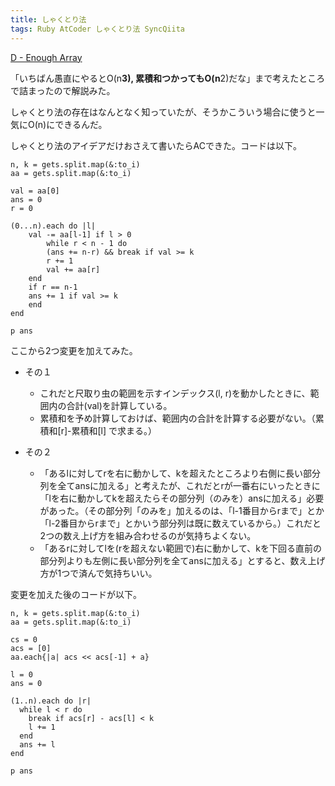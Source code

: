 ```yaml
---
title: しゃくとり法
tags: Ruby AtCoder しゃくとり法 SyncQiita
---
```

[D - Enough Array](https://atcoder.jp/contests/abc130/tasks/abc130_d)

「いちばん愚直にやるとO(n**3), 累積和つかってもO(n**2)だな」まで考えたところで詰まったので解説みた。

しゃくとり法の存在はなんとなく知っていたが、そうかこういう場合に使うと一気にO(n)にできるんだ。

しゃくとり法のアイデアだけおさえて書いたらACできた。コードは以下。

    
    
    n, k = gets.split.map(&:to_i)
    aa = gets.split.map(&:to_i)
     
    val = aa[0]
    ans = 0
    r = 0
     
    (0...n).each do |l|
        val -= aa[l-1] if l > 0
            while r < n - 1 do
            (ans += n-r) && break if val >= k
            r += 1
            val += aa[r]
        end
        if r == n-1
        ans += 1 if val >= k
        end
    end
     
    p ans

ここから2つ変更を加えてみた。

  * その１

    * これだと尺取り虫の範囲を示すインデックス(l, r)を動かしたときに、範囲内の合計(val)を計算している。
    * 累積和を予め計算しておけば、範囲内の合計を計算する必要がない。（累積和[r]-累積和[l] で求まる。）
  * その２

    * 「あるlに対してrを右に動かして、kを超えたところより右側に長い部分列を全てansに加える」と考えたが、これだとrが一番右にいったときに「lを右に動かしてkを超えたらその部分列（のみを）ansに加える」必要があった。（その部分列「のみを」加えるのは、「l-1番目からrまで」とか「l-2番目からrまで」とかいう部分列は既に数えているから。）これだと2つの数え上げ方を組み合わせるのが気持ちよくない。
    * 「あるrに対してlを(rを超えない範囲で)右に動かして、kを下回る直前の部分列よりも左側に長い部分列を全てansに加える」とすると、数え上げ方が1つで済んで気持ちいい。

変更を加えた後のコードが以下。

    
    
    n, k = gets.split.map(&:to_i)
    aa = gets.split.map(&:to_i)
    
    cs = 0
    acs = [0]
    aa.each{|a| acs << acs[-1] + a}
    
    l = 0
    ans = 0
    
    (1..n).each do |r|
      while l < r do
        break if acs[r] - acs[l] < k
        l += 1
      end
      ans += l
    end
    
    p ans